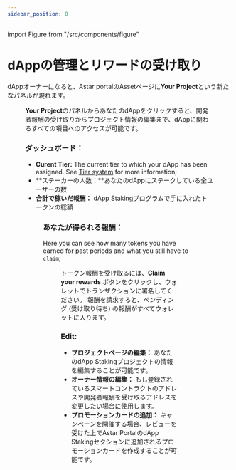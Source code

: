 ```yaml
---
sidebar_position: 0
---
```


import Figure from "/src/components/figure"

# dAppの管理とリワードの受け取り

dAppオーナーになると、Astar portalのAssetページに**Your Project**という新たなパネルが現れます。

<Figure src={require('/docs/use/dapp-staking/for-devs/img/Project.png').default} width="90%" />

**Your Project**のパネルからあなたのdAppをクリックすると、開発者報酬の受け取りからプロジェクト情報の編集まで、dAppに関わるすべての項目へのアクセスが可能です。

### ダッシュボード：

- **Curent Tier:** The current tier to which your dApp has been assigned. See [Tier system](/docs/use/dapp-staking/for-devs/#tier-system-and-rewards) for more information;
- \*\*ステーカーの人数：\*\*あなたのdAppにステークしている全ユーザーの数
- **合計で稼いだ報酬：** dApp Stakingプログラムで手に入れたトークンの総額

<Figure src={require('/docs/use/dapp-staking/for-devs/img/dApp_owner_page.png').default} width="90%" />

### あなたが得られる報酬：

Here you can see how many tokens you have earned for past periods and what you still have to `claim`;

<Figure src={require('/docs/use/dapp-staking/for-devs/img/dApp_rewards.png').default} width="100%" />

トークン報酬を受け取るには、**Claim your rewards** ボタンをクリックし、ウォレットでトランザクションに署名してください。
報酬を請求すると、ペンディング (受け取り待ち) の報酬がすべてウォレットに入ります。

### Edit:

- **プロジェクトページの編集：** あなたのdApp Stakingプロジェクトの情報を編集することが可能です。
- **オーナー情報の編集：** もし登録されているスマートコントラクトのアドレスや開発者報酬を受け取るアドレスを変更したい場合に使用します。
- **プロモーションカードの追加：** キャンペーンを開催する場合、レビューを受けた上でAstar PortalのdApp Stakingセクションに追加されるプロモーションカードを作成することが可能です。

<Figure src={require('/docs/use/dapp-staking/for-devs/img/dApp_owner_page_2.png').default} width="85%" />
